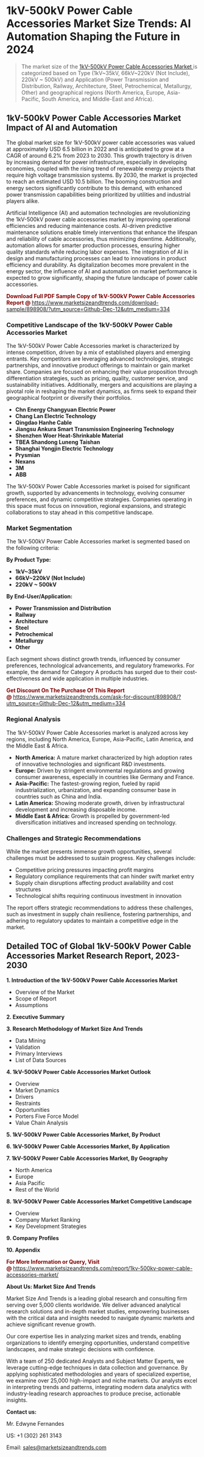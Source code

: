 <H1>1kV-500kV Power Cable Accessories Market Size Trends: AI Automation Shaping the Future in 2024</H1><blockquote><p>The market size of the <a href="https://www.marketsizeandtrends.com/download-sample/898908/?utm_source=Github-Dec-12&amp;utm_medium=334" target="_blank">1kV-500kV Power Cable Accessories Market </a>is categorized based on Type (1kV~35kV, 66kV~220kV (Not Include), 220kV ~ 500kV) and Application (Power Transmission and Distribution, Railway, Architecture, Steel, Petrochemical, Metallurgy, Other) and geographical regions (North America, Europe, Asia-Pacific, South America, and Middle-East and Africa).</p></blockquote><p><h2>1kV-500kV Power Cable Accessories Market Impact of AI and Automation</h2><p>The global market size for 1kV-500kV power cable accessories was valued at approximately USD 6.5 billion in 2022 and is anticipated to grow at a CAGR of around 6.2% from 2023 to 2030. This growth trajectory is driven by increasing demand for power infrastructure, especially in developing economies, coupled with the rising trend of renewable energy projects that require high voltage transmission systems. By 2030, the market is projected to reach an estimated USD 10.5 billion. The booming construction and energy sectors significantly contribute to this demand, with enhanced power transmission capabilities being prioritized by utilities and industrial players alike.</p><p>Artificial Intelligence (AI) and automation technologies are revolutionizing the 1kV-500kV power cable accessories market by improving operational efficiencies and reducing maintenance costs. AI-driven predictive maintenance solutions enable timely interventions that enhance the lifespan and reliability of cable accessories, thus minimizing downtime. Additionally, automation allows for smarter production processes, ensuring higher quality standards while reducing labor expenses. The integration of AI in design and manufacturing processes can lead to innovations in product efficiency and durability. As digitalization becomes more prevalent in the energy sector, the influence of AI and automation on market performance is expected to grow significantly, shaping the future landscape of power cable accessories.</p></p><p><strong><span style="color: #800000;">Download Full PDF Sample Copy of 1kV-500kV Power Cable Accessories Report @</span>&nbsp;</strong><a href="https://www.marketsizeandtrends.com/download-sample/898908/?utm_source=Github-Dec-12&amp;utm_medium=334">https://www.marketsizeandtrends.com/download-sample/898908/?utm_source=Github-Dec-12&amp;utm_medium=334</a></p><h3>Competitive Landscape of the 1kV-500kV Power Cable Accessories Market</h3><p>The 1kV-500kV Power Cable Accessories market is characterized by intense competition, driven by a mix of established players and emerging entrants. Key competitors are leveraging advanced technologies, strategic partnerships, and innovative product offerings to maintain or gain market share. Companies are focused on enhancing their value proposition through differentiation strategies, such as pricing, quality, customer service, and sustainability initiatives. Additionally, mergers and acquisitions are playing a pivotal role in reshaping the market dynamics, as firms seek to expand their geographical footprint or diversify their portfolios.</p><p><strong><p><ul><li>Chn Energy Changyuan Electric Power </li><li> Chang Lan Electric Technology </li><li> Qingdao Hanhe Cable </li><li> Jiangsu Ankura Smart Transmission Engineering Technology </li><li> Shenzhen Woer Heat-Shrinkable Material </li><li> TBEA Shandong Luneng Taishan </li><li> Shanghai Yongjin Electric Technology </li><li> Prysmian </li><li> Nexans </li><li> 3M </li><li> ABB</p></li></ul></p></strong></p><p>The 1kV-500kV Power Cable Accessories market is poised for significant growth, supported by advancements in technology, evolving consumer preferences, and dynamic competitive strategies. Companies operating in this space must focus on innovation, regional expansions, and strategic collaborations to stay ahead in this competitive landscape.</p><h3>Market Segmentation</h3><p>The 1kV-500kV Power Cable Accessories market is segmented based on the following criteria:</p><p><strong>By Product Type:</strong></p><p><strong><p><ul><li>1kV~35kV </li><li> 66kV~220kV (Not Include) </li><li> 220kV ~ 500kV</p></li></ul></p></strong></p><p><strong>By End-User/Application:</strong></p><p><strong><p><ul><li>Power Transmission and Distribution </li><li> Railway </li><li> Architecture </li><li> Steel </li><li> Petrochemical </li><li> Metallurgy </li><li> Other</p></li></ul></p></strong></p><p>Each segment shows distinct growth trends, influenced by consumer preferences, technological advancements, and regulatory frameworks. For example, the demand for Category A products has surged due to their cost-effectiveness and wide application in multiple industries.</p><p><strong><span style="color: #800000;">Get Discount On The Purchase Of This Report @&nbsp;</span></strong><a href="https://www.marketsizeandtrends.com/ask-for-discount/898908/?utm_source=Github-Dec-12&amp;utm_medium=334">https://www.marketsizeandtrends.com/ask-for-discount/898908/?utm_source=Github-Dec-12&amp;utm_medium=334</a></p><h3>Regional Analysis</h3><p>The 1kV-500kV Power Cable Accessories market is analyzed across key regions, including North America, Europe, Asia-Pacific, Latin America, and the Middle East &amp; Africa.</p><ul><li><strong>North America:</strong> A mature market characterized by high adoption rates of innovative technologies and significant R&amp;D investments.</li><li><strong>Europe:</strong> Driven by stringent environmental regulations and growing consumer awareness, especially in countries like Germany and France.</li><li><strong>Asia-Pacific:</strong> The fastest-growing region, fueled by rapid industrialization, urbanization, and expanding consumer base in countries such as China and India.</li><li><strong>Latin America:</strong> Showing moderate growth, driven by infrastructural development and increasing disposable income.</li><li><strong>Middle East &amp; Africa:</strong> Growth is propelled by government-led diversification initiatives and increased spending on technology.</li></ul><h3>Challenges and Strategic Recommendations</h3><p>While the market presents immense growth opportunities, several challenges must be addressed to sustain progress. Key challenges include:</p><ul><li>Competitive pricing pressures impacting profit margins</li><li>Regulatory compliance requirements that can hinder swift market entry</li><li>Supply chain disruptions affecting product availability and cost structures</li><li>Technological shifts requiring continuous investment in innovation</li></ul><p>The report offers strategic recommendations to address these challenges, such as investment in supply chain resilience, fostering partnerships, and adhering to regulatory updates to maintain a competitive edge in the market.</p><h2>Detailed TOC of Global 1kV-500kV Power Cable Accessories Market Research Report, 2023-2030</h2><p><strong>1. Introduction of the 1kV-500kV Power Cable Accessories Market</strong></p><ul><li>Overview of the Market</li><li>Scope of Report</li><li>Assumptions&nbsp;</li></ul><p><strong>2. Executive Summary</strong></p><p><strong>3. Research Methodology of <strong>Market Size And Trends</strong></strong></p><ul><li>Data Mining</li><li>Validation</li><li>Primary Interviews</li><li>List of Data Sources&nbsp;</li></ul><p><strong>4. 1kV-500kV Power Cable Accessories Market Outlook</strong></p><ul><li>Overview</li><li>Market Dynamics</li><li>Drivers</li><li>Restraints</li><li>Opportunities</li><li>Porters Five Force Model</li><li>Value Chain Analysis&nbsp;</li></ul><p><strong>5. 1kV-500kV Power Cable Accessories Market, By Product</strong></p><p><strong>6. 1kV-500kV Power Cable Accessories Market, By Application</strong></p><p><strong>7. 1kV-500kV Power Cable Accessories Market, By Geography</strong></p><ul><li>North America</li><li>Europe</li><li>Asia Pacific</li><li>Rest of the World&nbsp;</li></ul><p><strong>8. 1kV-500kV Power Cable Accessories Market Competitive Landscape</strong></p><ul><li>Overview</li><li>Company Market Ranking</li><li>Key Development Strategies&nbsp;</li></ul><p><strong>9. Company Profiles</strong></p><p><strong>10. Appendix</strong></p><p><strong><span style="color: #800000;">For More Information or Query, Visit @&nbsp;</span></strong><a href="https://www.marketsizeandtrends.com/report/1kv-500kv-power-cable-accessories-market/">https://www.marketsizeandtrends.com/report/1kv-500kv-power-cable-accessories-market/</a></p><p></p><p><strong>About Us:&nbsp;Market Size And Trends</strong></p><p>Market Size And Trends&nbsp;is a leading global research and consulting firm serving over 5,000 clients worldwide. We deliver advanced analytical research solutions and in-depth market studies, empowering businesses with the critical data and insights needed to navigate dynamic markets and achieve significant revenue growth.</p><p>Our core expertise lies in analyzing market sizes and trends, enabling organizations to identify emerging opportunities, understand competitive landscapes, and make strategic decisions with confidence.</p><p>With a team of 250 dedicated Analysts and Subject Matter Experts, we leverage cutting-edge techniques in data collection and governance. By applying sophisticated methodologies and years of specialized expertise, we examine over 25,000 high-impact and niche markets. Our analysts excel in interpreting trends and patterns, integrating modern data analytics with industry-leading research approaches to produce precise, actionable insights.</p><p><strong>Contact us:</strong></p><p>Mr. Edwyne Fernandes</p><p>US: +1 (302) 261 3143</p><p>Email: <a href="mailto:sales@marketsizeandtrends.com">sales@marketsizeandtrends.com</a>&nbsp;</p>
